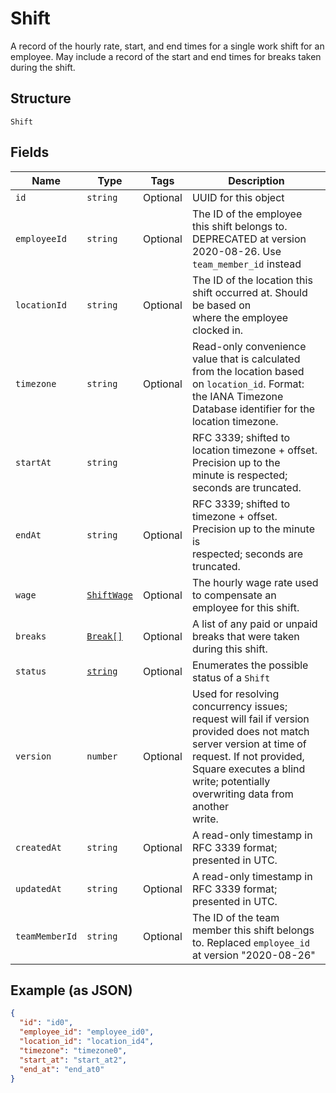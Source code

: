 
# Shift

A record of the hourly rate, start, and end times for a single work shift
for an employee. May include a record of the start and end times for breaks
taken during the shift.

## Structure

`Shift`

## Fields

| Name | Type | Tags | Description |
|  --- | --- | --- | --- |
| `id` | `string` | Optional | UUID for this object |
| `employeeId` | `string` | Optional | The ID of the employee this shift belongs to. DEPRECATED at version 2020-08-26. Use `team_member_id` instead |
| `locationId` | `string` | Optional | The ID of the location this shift occurred at. Should be based on<br>where the employee clocked in. |
| `timezone` | `string` | Optional | Read-only convenience value that is calculated from the location based<br>on `location_id`. Format: the IANA Timezone Database identifier for the<br>location timezone. |
| `startAt` | `string` |  | RFC 3339; shifted to location timezone + offset. Precision up to the<br>minute is respected; seconds are truncated. |
| `endAt` | `string` | Optional | RFC 3339; shifted to timezone + offset. Precision up to the minute is<br>respected; seconds are truncated. |
| `wage` | [`ShiftWage`](/doc/models/shift-wage.md) | Optional | The hourly wage rate used to compensate an employee for this shift. |
| `breaks` | [`Break[]`](/doc/models/break.md) | Optional | A list of any paid or unpaid breaks that were taken during this shift. |
| `status` | [`string`](/doc/models/shift-status.md) | Optional | Enumerates the possible status of a `Shift` |
| `version` | `number` | Optional | Used for resolving concurrency issues; request will fail if version<br>provided does not match server version at time of request. If not provided,<br>Square executes a blind write; potentially overwriting data from another<br>write. |
| `createdAt` | `string` | Optional | A read-only timestamp in RFC 3339 format; presented in UTC. |
| `updatedAt` | `string` | Optional | A read-only timestamp in RFC 3339 format; presented in UTC. |
| `teamMemberId` | `string` | Optional | The ID of the team member this shift belongs to. Replaced `employee_id` at version "2020-08-26" |

## Example (as JSON)

```json
{
  "id": "id0",
  "employee_id": "employee_id0",
  "location_id": "location_id4",
  "timezone": "timezone0",
  "start_at": "start_at2",
  "end_at": "end_at0"
}
```

